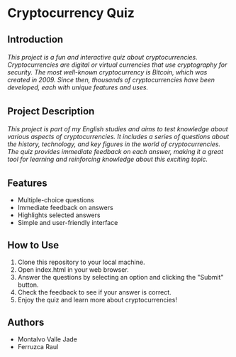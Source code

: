 # Cryptocurrency Quiz

## Introduction

###### This project is a fun and interactive quiz about cryptocurrencies. Cryptocurrencies are digital or virtual currencies that use cryptography for security. The most well-known cryptocurrency is Bitcoin, which was created in 2009. Since then, thousands of cryptocurrencies have been developed, each with unique features and uses.

## Project Description

###### This project is part of my English studies and aims to test knowledge about various aspects of cryptocurrencies. It includes a series of questions about the history, technology, and key figures in the world of cryptocurrencies. The quiz provides immediate feedback on each answer, making it a great tool for learning and reinforcing knowledge about this exciting topic.

## Features

- Multiple-choice questions
- Immediate feedback on answers
- Highlights selected answers
- Simple and user-friendly interface

## How to Use

1. Clone this repository to your local machine.
2. Open index.html in your web browser.
3. Answer the questions by selecting an option and clicking the "Submit" button.
4. Check the feedback to see if your answer is correct.
5. Enjoy the quiz and learn more about cryptocurrencies!

## Authors

- Montalvo Valle Jade
- Ferruzca Raul

